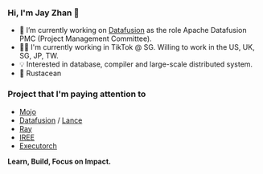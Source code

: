 ### Hi, I'm Jay Zhan 👋

- 🚀 I’m currently working on [Datafusion](https://github.com/apache/datafusion) as the role Apache Datafusion PMC (Project Management Committee).
- 👨‍💻 I'm currently working in TikTok @ SG. Willing to work in the US, UK, SG, JP, TW.
- 💡 Interested in database, compiler and large-scale distributed system.
- 🦀 Rustacean

### Project that I'm paying attention to
* [Mojo](https://github.com/modularml/mojo)
* [Datafusion](https://github.com/apache/datafusion) / [Lance](https://github.com/lancedb/lance)
* [Ray](https://github.com/ray-project/ray)
* [IREE](https://github.com/iree-org/iree)
* [Executorch](https://github.com/pytorch/executorch)

**Learn, Build, Focus on Impact.**

<!--
**jayzhan211/jayzhan211** is a ✨ _special_ ✨ repository because its `README.md` (this file) appears on your GitHub profile.

Here are some ideas to get you started:

- 🔭 I’m currently working on ...
- 🌱 I’m currently learning ...
- 👯 I’m looking to collaborate on ...
- 🤔 I’m looking for help with ...
- 💬 Ask me about ...
- 📫 How to reach me: ...
- 😄 Pronouns: ...
- ⚡ Fun fact: ...
-->
